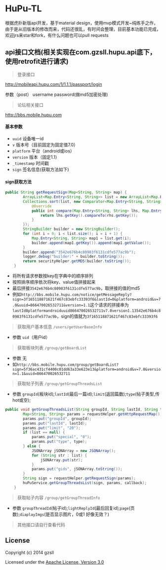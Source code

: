 # HuPu-TL
根据虎扑新版api开发，基于material design，使用mvp模式开发~纯练手之作，由于是从旧版本的修改而来，代码还很乱，有时间会整理，目前基本功能已完成，欢迎jrs来star和fork，有什么问题也可以pull requests


## api接口文档(相关实现在com.gzsll.hupu.api底下，使用retrofit进行请求)

>登录接口

http://mobileapi.hupu.com/1/1.1.1/passport/login  

参数（post）  username   password(做md5加密处理)

>论坛相关接口

http://bbs.mobile.hupu.com

#### 基本参数 
  - `uuid`  设备唯一id
  - `v`     版本号（目前固定为固定值7.0）
  - `platform`   平台（android或ios）
  - `version`   版本（固定1.1）
  - `_timestamp`  时间戳
  - `sign`   签名信息(获取方法如下)
  
#### sign获取方法
``` java
public String getRequestSign(Map<String, String> map) {
        ArrayList<Map.Entry<String, String>> list = new ArrayList<Map.Entry<String, String>>(map.entrySet());
        Collections.sort(list, new Comparator<Map.Entry<String, String>>() {
            @Override
            public int compare(Map.Entry<String, String> lhs, Map.Entry<String, String> rhs) {
                return lhs.getKey().compareTo(rhs.getKey());
            }
        });
        StringBuilder builder = new StringBuilder();
        for (int i = 0; i < list.size(); i = i + 1) {
            Map.Entry<String, String> map1 = list.get(i);
            builder.append(map1.getKey()).append(map1.getValue());
        }
        builder.append("3542e676b4c80983f6131cdfe577ac9b");
        logger.debug("builder:" + builder.toString());
        return securityHelper.getMD5(builder.toString());
    }
```

- 将所有请求参数按key在字典中的顺序排列
- 按照排序顺序依次将key、value值拼接起来
- 最后拼接`3542e676b4c80983f6131cdfe577ac9b`，取拼接的值的md5
- 例如`http://bbs.mobile.hupu.com/notice/getMessageReply?sign=3f165118871621f467c83ebfc33393f6&lastId=0&platform=android&v=7.0&uuid=866470026532711&version=1.1`这个请求的拼接串为`lastId0platformandroiduuid866470026532711v7.0version1.13542e676b4c80983f6131cdfe577ac9b`，sign的值就为`3f165118871621f467c83ebfc33393f6`

> 获取用户基本信息 `/users/getUserBaseInfo`

- 参数  `uid`（用户id）

> 获取板块列表 `/group/getBoardList`

- 参数  无
- 如`http://bbs.mobile.hupu.com/group/getBoardList?sign=5f36ac431cf4400c01dd63a33e623e13&platform=android&v=7.0&version=1.1&uuid=866470026532711`

> 获取帖子列表 `/group/getGroupThreadsList`

- 参数 `groupId`(板块id);`lastId`(最后一篇id);`limit`(返回篇数);`type`(帖子类型,传hot或空);

``` java
public void getGroupThreadsList(String groupId, String lastId, String type, List<String> list, Callback<ThreadsResult> callback) {
        Map<String, String> params = requestHelper.getHttpRequestMap();
        params.put("groupId", groupId);
        params.put("lastId", lastId);
        params.put("limit", "20");
        if (list == null) {
            params.put("special", "0");
            params.put("type", type);
        } else {
            JSONArray jSONArray = new JSONArray();
            for (String str : list) {
                jSONArray.put(str);
            }
            params.put("gids", jSONArray.toString());
        }
        String sign = requestHelper.getRequestSign(params);
        huPuService.getGroupThreadsList(sign, params, callback);
    }

```

> 获取帖子内容 `/group/getGroupThreadInfo`

- 参数  `groupThreadId`(帖子id);`lightReplyId`(最后回复id);`page`(页数);`diaplayImgs`(是否显示图片，0或1  好像无效？)



> 其他接口请自行查看代码















































## License

Copyright (c) 2014 gzsll

Licensed under the [Apache License, Version 3.0](http://opensource.org/licenses/GPL-3.0)
